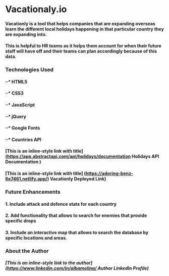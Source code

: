 # Vacationaly.io

#### Vacationly is a tool that helps companies that are expanding overseas learn the different local holidays happening in that particular country they are expanding into. 

#### This is helpful to HR teams as it helps them account for when their future staff will have off and their teams can plan accordingly because of this data.

### Technologies Used
#### ⋅⋅* HTML5
#### ⋅⋅* CSS3
#### ⋅⋅* JavaScript
#### ⋅⋅* jQuery
#### ⋅⋅* Google Fonts
#### ⋅⋅* Countries API

#### [This is an inline-style link with title] (https://app.abstractapi.com/api/holidays/documentation Holidays API Documentation )

#### [This is an inline-style link with title] (https://adoring-benz-6e7461.netlify.app/) Vacationly Deployed Link)



### Future Enhancements

#### 1. Include attack and defence stats for each country
#### 2. Add functionality that allows to search for enemies that provide specific drops
#### 3. Include an interactive map that allows to search the database by specific locations and areas.

### About the Author

##### [This is an inline-style link to the author] (https://www.linkedin.com/in/albamolina/ Author LinkedIn Profile)

